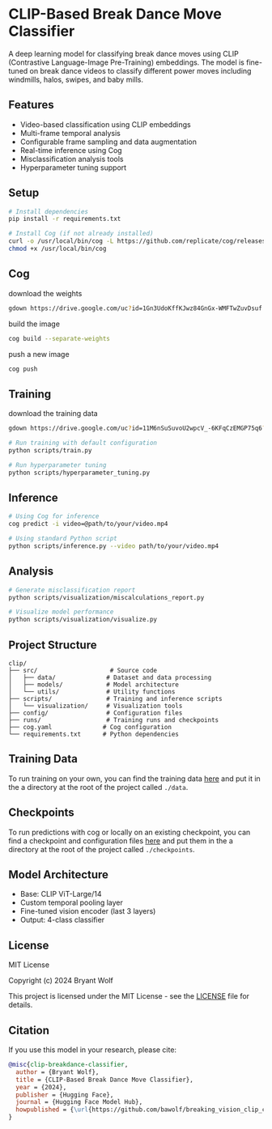 # CLIP-Based Break Dance Move Classifier

A deep learning model for classifying break dance moves using CLIP (Contrastive Language-Image Pre-Training) embeddings. The model is fine-tuned on break dance videos to classify different power moves including windmills, halos, swipes, and baby mills.

## Features

- Video-based classification using CLIP embeddings
- Multi-frame temporal analysis
- Configurable frame sampling and data augmentation
- Real-time inference using Cog
- Misclassification analysis tools
- Hyperparameter tuning support

## Setup

```bash
# Install dependencies
pip install -r requirements.txt

# Install Cog (if not already installed)
curl -o /usr/local/bin/cog -L https://github.com/replicate/cog/releases/latest/download/cog_`uname -s`_`uname -m`
chmod +x /usr/local/bin/cog
```

## Cog

download the weights

```bash
gdown https://drive.google.com/uc?id=1Gn3UdoKffKJwz84GnGx-WMFTwZuvDsuf -O ./checkpoints/
```

build the image

```bash
cog build --separate-weights
```

push a new image

```bash
cog push
```

## Training

download the training data

```bash
gdown https://drive.google.com/uc?id=11M6nSuSuvoU2wpcV_-6KFqCzEMGP75q6?usp=drive_link -O ./data/
```

```bash
# Run training with default configuration
python scripts/train.py

# Run hyperparameter tuning
python scripts/hyperparameter_tuning.py
```

## Inference

```bash
# Using Cog for inference
cog predict -i video=@path/to/your/video.mp4

# Using standard Python script
python scripts/inference.py --video path/to/your/video.mp4
```

## Analysis

```bash
# Generate misclassification report
python scripts/visualization/miscalculations_report.py

# Visualize model performance
python scripts/visualization/visualize.py
```

## Project Structure

```
clip/
├── src/                    # Source code
│   ├── data/              # Dataset and data processing
│   ├── models/            # Model architecture
│   └── utils/             # Utility functions
├── scripts/               # Training and inference scripts
│   └── visualization/     # Visualization tools
├── config/                # Configuration files
├── runs/                  # Training runs and checkpoints
├── cog.yaml              # Cog configuration
└── requirements.txt      # Python dependencies
```

## Training Data

To run training on your own, you can find the training data [here](https://drive.google.com/drive/folders/11M6nSuSuvoU2wpcV_-6KFqCzEMGP75q6?usp=drive_link) and put it in the a directory at the root of the project called `./data`.

## Checkpoints

To run predictions with cog or locally on an existing checkpoint, you can find a checkpoint and configuration files [here](https://drive.google.com/drive/folders/1Gn3UdoKffKJwz84GnGx-WMFTwZuvDsuf?usp=sharing) and put them in the a directory at the root of the project called `./checkpoints`.

## Model Architecture

- Base: CLIP ViT-Large/14
- Custom temporal pooling layer
- Fine-tuned vision encoder (last 3 layers)
- Output: 4-class classifier

## License

MIT License

Copyright (c) 2024 Bryant Wolf

This project is licensed under the MIT License - see the [LICENSE](LICENSE) file for details.

## Citation

If you use this model in your research, please cite:

```bibtex
@misc{clip-breakdance-classifier,
  author = {Bryant Wolf},
  title = {CLIP-Based Break Dance Move Classifier},
  year = {2024},
  publisher = {Hugging Face},
  journal = {Hugging Face Model Hub},
  howpublished = {\url{https://github.com/bawolf/breaking_vision_clip_cog}}
}
```
